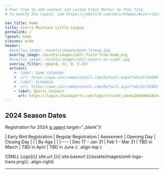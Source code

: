 ```yaml
---
# Feel free to add content and custom Front Matter to this file.
# To modify the layout, see https://jekyllrb.com/docs/themes/#overriding-theme-defaults

nav_title: Home
title: Sierra Mountain Little League
permalink: /
layout: home
classes: wide
header:
  #overlay_image: /assets/images/game-lineup.jpg
  overlay_image: /assets/images/smll-field-from-home.png
  #overlay_image: /assets/images/smll-majors-at-night.jpg
  overlay_filter: rgba(0, 32, 0, 0.33)
  actions:
    #- label: Game Calendar
    #  url: https://www.sierramountainll.com/Default.aspx?tabid=716490
    #- label: Schedule
    #  url: https://www.sierramountainll.com/Default.aspx?tabid=716491
    - label: Sports Connect
      url: https://login.stacksports.com/login?client_id=612b0399b1854a002e427f78&redirect_uri=https://core-api.bluesombrero.com/login/redirect/portal/7479&app_name=Sierra+Mountain+Little+League&portalid=7479&instancekey=sports
---
```


## 2024 Season Dates

Registration for 2024 [is open](https://www.sierramountainll.com/Default.aspx?tabid=890579){:target="_blank"}!

| Early Bird Registration | Regular Registration | Asessment      | Opening Day | Closing Day
|                         |                      | By Age         |             |
|----
| Dec 17 - Jan 31         | Feb 1 - Mar 31       | TBD in March   | TBD in April | TBD in June
{: .align-top }

![SMLL Logo]({{ site.url }}{{ site.baseurl }}/assets/images/smll-logo-trans.png){: .align-right}

----
